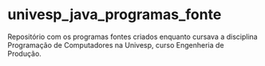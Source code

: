 # univesp_java_programas_fonte
Repositório com os programas fontes criados enquanto cursava a disciplina Programação de Computadores na Univesp, curso Engenheria de Produção.
